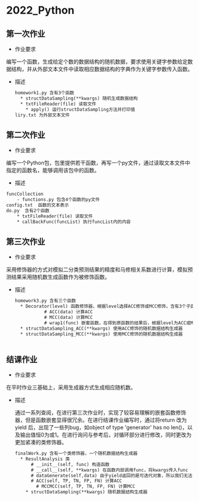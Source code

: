 # 2022_Python



## 第一次作业

- 作业要求

编写一个函数，生成给定个数的数据结构的随机数据，要求使用关键字参数给定数据结构，并从外部文本文件中读取相应数据结构的字典作为关键字参数传入函数。

- 描述

  ```txt
  homework1.py 含有3个函数
  	* structDataSampling(**kwargs) 随机生成数据结构
  	* txtFileReader(file) 读取文件
      * apply() 运行structDataSampling方法并打印值
  liry.txt 为外部文本文件
  ```



## 第二次作业

- 作业要求

编写一个Python包，包里提供若干函数，再写一个py文件，通过读取文本文件中指定的函数名，能够调用该包中的函数。 

- 描述  

```txt
funcCollection  
 	- functions.py 包含4个函数的py文件
config.txt  函数的文本表示
do.py  含有2个函数  
	* txtFileReader(file) 读取文件
    * callBackFunc(funcList) 执行funcList内的内容
```



## 第三次作业

- 作业要求

采用修饰器的方式对模拟二分类预测结果的精度和马修相关系数进行计算，模拟预测结果采用随机数生成函数作为被修饰函数。 

- 描述

  ```txt
  homework3.py 含有三个函数
  	* Decorator(level) 函数修饰器，根据level选择ACC修饰或MCC修饰，含有3个子函数
             # ACC(data) 计算ACC
             # MCC(data) 计算MCC
             # wrap1(func) 嵌套函数，在得到原函数的结果后，根据level为ACC或MCC计算并得出结果
  	* structDataSampling_ACC(**kwargs) 使用ACC修饰的随机数据结构生成器
  	* structDataSampling_MCC(**kwargs) 使用MCC修饰的随机数据结构生成器
  	      
  ```

  

## 结课作业

- 作业要求

在平时作业三基础上，采用生成器方式生成相应随机数。



- 描述

   通过一系列查阅，在进行第三次作业时，实现了较容易理解的嵌套函数修饰器，但是函数嵌套显得很冗余。在进行结课作业编写时，通过将return 改为 yield 后，出现了一些列bug，如object of type 'generator' has no len()，以及输出值恒0为或1。在进行询问与参考后，对循环部分进行修改，同时更改为更加紧凑的类修饰器。

  ```txt
  finalWork.py 含有一个类修饰器，一个随机数据结构生成器
  	* ResultAnalysis 类
  		# __init__(self, func) 构造函数
  		# __call__(self, **kwargs) 在函数内部调用func，将kwargs传入func
  		# dataGenerate(self,data) 由于yield返回的是可迭代对象，所以我们无法多次使用数据，故需要先迭代可迭代对象将数据保存起来
      	# ACC(self, TP, TN, FP, FN) 计算ACC
          # MCCMCC(self, TP, TN, FP, FN) 计算MCC
      * structDataSampling(**kwargs) 随机数据结构生成器
  ```

  
